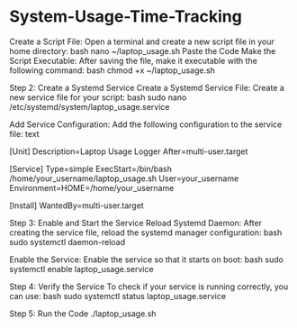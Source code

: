 # System-Usage-Time-Tracking

Create a Script File:
Open a terminal and create a new script file in your home directory:
bash
nano ~/laptop_usage.sh
Paste the Code
Make the Script Executable:
After saving the file, make it executable with the following command:
bash
chmod +x ~/laptop_usage.sh

Step 2: Create a Systemd Service
Create a Systemd Service File:
Create a new service file for your script:
bash
sudo nano /etc/systemd/system/laptop_usage.service

Add Service Configuration:
Add the following configuration to the service file:
text

[Unit]
Description=Laptop Usage Logger
After=multi-user.target

[Service]
Type=simple
ExecStart=/bin/bash /home/your_username/laptop_usage.sh
User=your_username
Environment=HOME=/home/your_username

[Install]
WantedBy=multi-user.target

Step 3: Enable and Start the Service
Reload Systemd Daemon:
After creating the service file, reload the systemd manager configuration:
bash
sudo systemctl daemon-reload

Enable the Service:
Enable the service so that it starts on boot:
bash
sudo systemctl enable laptop_usage.service

Step 4: Verify the Service
To check if your service is running correctly, you can use:
bash
sudo systemctl status laptop_usage.service

Step 5: Run the Code
./laptop_usage.sh
